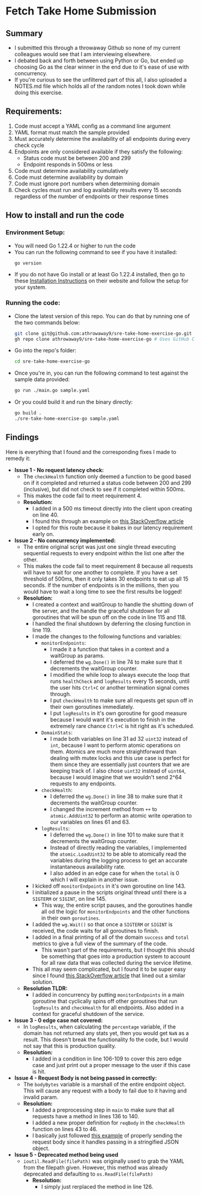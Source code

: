 # Fetch Take Home Submission

## Summary
- I submitted this through a throwaway Github so none of my current colleagues would see that I am interviewing elsewhere.
- I debated back and forth between using Python or Go, but ended up choosing Go as the clear winner in the end due to it's ease of use with concurrency.
- If you're curious to see the unfiltered part of this all, I also uploaded a NOTES.md file which holds all of the random notes I took down while doing this exercise.

## Requirements:
1. Code must accept a YAML config as a command line argument
2. YAML format must match the sample provided
3. Must accurately determine the availability of all endpoints during every check cycle
4. Endpoints are only considered available if they satisfy the following:
    - Status code must be between 200 and 299
    - Endpoint responds in 500ms or less
5. Code must determine availability cumulatively
6. Code must determine availability by domain
7. Code must ignore port numbers when determining domain
8. Check cycles must run and log availability results every 15 seconds regardless of the number of endpoints or their response times


## How to install and run the code
### Environment Setup:
- You will need Go 1.22.4 or higher to run the code
- You can run the following command to see if you have it installed:
  ```bash
  go version
  ```
- If you do not have Go install or at least Go 1.22.4 installed, then go to these [Installation Instructions](https://go.dev/doc/install) on their website and follow the setup for your system.

### Running the code:
- Clone the latest version of this repo. You can do that by running one of the two commands below:
  ```bash
  git clone git@github.com:athrowaway9/sre-take-home-exercise-go.git # Uses SSH
  gh repo clone athrowaway9/sre-take-home-exercise-go # Uses GitHub CLI
  ```
- Go into the repo's folder:
  ```bash
  cd sre-take-home-exercise-go
  ```
- Once you're in, you can run the following command to test against the sample data provided:
  ```bash
  go run ./main.go sample.yaml
  ```
- Or you could build it and run the binary directly:
  ```bash
  go build .
  ./sre-take-home-exercise-go sample.yaml
  ```
## Findings

Here is everything that I found and the corresponding fixes I made to remedy it:

-  **Issue 1 - No request latency check:** 
    - The `checkHealth` function only deemed a function to be good based on if it completed and returned a status code between 200 and 299 (inclusive), but did not check to see if it completed within 500ms.
    - This makes the code fail to meet requirement 4.
    - **Resolution:** 
        - I added in a 500 ms timeout directly into the client upon creating on line 40.
        - I found this through an example on [this StackOverflow article](https://stackoverflow.com/questions/16895294/how-to-set-timeout-for-http-get-requests-in-golang)
        - I opted for this route because it bakes in our latency requirement early on.
- **Issue 2 - No concurrency implemented:**
    - The entire original script was just one single thread executing sequential requests to every endpoint within the list one after the other.
    - This makes the code fail to meet requirement 8 because all requests will have to wait for one another to complete. If you have a set threshold of 500ms, then it only takes 30 endpoints to eat up all 15 seconds. If the number of endpoints is in the millions, then you would have to wait a long time to see the first results be logged!
    - **Resolution:**
        - I created a context and waitGroup to handle the shutting down of the server, and the handle the graceful shutdown for all goroutines that will be spun off on the code in line 115 and 118.
        - I handled the final shutdown by deferring the closing function in line 119.
        - I made the changes to the following functions and variables:
            - `monitorEndpoints`:
                - I made it a function that takes in a context and a waitGroup as params.
                - I deferred the `wg.Done()` in line 74 to make sure that it decrements the waitGroup counter.
                - I modified the while loop to always execute the loop that runs `healthCheck` and `logResults` every 15 seconds, until the user hits `Ctrl+C` or another termination signal comes through.
                - I put `checkHealth` to make sure all requests get spun off in their own goroutines immediately.
                - I put `logResults` in it's own goroutine for good measure because I would want it's execution to finish in the extremely rare chance `Ctrl+C` is hit right as it's scheduled.
            - `DomainStats`:
                -  I made both variables on line 31 ad 32 `uint32` instead of `int`, because I want to perform atomic operations on them. Atomics are much more straightforward than dealing with mutex locks and this use case is perfect for them since they are essentially just counters that we are keeping track of. I also chose `uint32` instead of `uint64`, because I would imagine that we wouldn't send 2^64 requests to any endpoints.
            - `checkHealth`:
                - I deferred the `wg.Done()` in line 38 to make sure that it decrements the waitGroup counter.
                - I changed the increment method from `++` to `atomic.AddUint32` to perform an atomic write operation to our variables on lines 61 and 63.
            - `logResults`:
                - I deferred the `wg.Done()` in line 101 to make sure that it decrements the waitGroup counter.
                - Instead of directly reading the variables, I implemented the `atomic.LoadUint32` to be able to atomically read the variables during the logging process to get an accurate instantaneous availability rate.
                - I also added in an edge case for when the `total` is 0 which I will explain in another issue.
        - I kicked off `monitorEndpoints` in it's own goroutine on line 143.
        - I initialized a pause in the scripts original thread until there is a `SIGTERM` or `SIGINT`, on line 145.
          - This way, the entire script pauses, and the goroutines handle all od the logic for `monitorEndpoints` and the other functions in their own `goroutines`.
        - I added the `wg.Wait()` so that once a `SIGTERM` or `SIGINT` is received, the code waits for all goroutines to finish.
        - I added in a final printing of all of the domain `success` and `total` metrics to give a full view of the summary of the code.
           - This wasn't part of the requirements, but I thought this should be something that goes into a production system to account for all raw data that was collected during the service lifetime.
        - This all may seem complicated, but I found it to be super easy since I found [this StackOverflow article](https://stackoverflow.com/questions/78087167/how-to-properly-let-goroutine-finish-gracefully-when-main-is-interrupted) that lined out a similar solution.
    - **Resolution TLDR:**
        - I added in concurrency by putting `monitorEndpoints` in a main goroutine that cyclically spins off other goroutines that run `logResults` and `checkHealth` for all endpoints. Also added in a context for graceful shutdown of the service.
- **Issue 3 - 0 edge case not covered:**
    - In `logResults`, when calculating the `percentage` variable, if the domain has not returned any stats yet, then you would get `NaN` as a result. This doesn't break the functionality fo the code, but I would not say that this is production quality.
    - **Resolution:**
        - I added in a condition in line 106-109 to cover this zero edge case and just print out a proper message to the user if this case is hit.
- **Issue 4 - Request Body is not being passed in correctly:**
    - The `bodyBytes` variable is a marshall of the entire endpoint object. This will cause any request with a body to fail due to it having and invalid param.
    - **Resolution:**
        - I added a preprocessing step in `main` to make sure that all requests have a method in lines 136 to 140.
        - I added a new proper definition for `reqBody` in the `checkHealth` function on lines 43 to 46.
        - I basically just followed [this example](https://stackoverflow.com/questions/1233372/is-an-http-put-request-required-to-include-a-body) of properly sending the request body since it handles passing in a stringified JSON object.
- **Issue 5 - Deprecated method being used**
    -  `ioutil.ReadFile(filePath)` was originally used to grab the YAML from the filepath given. However, this method was already deprecated and defaulting to `os.ReadFile(filePath)`
        - **Resolution:**
            - I simply just rerplaced the method in line 126.
